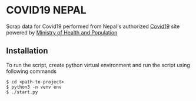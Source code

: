# COVID19 NEPAL

Scrap data for Covid19 performed from Nepal's authorized [Covid19](https://covid19.mohp.gov.np/) site powered by [Ministry of Health and Population](https://mohp.gov.np/eng/index.php)

## Installation

To run the script, create python virtual environment and run the script using following commands

```
$ cd <path-to-project>
$ python3 -n venv env
$ ./start.py
```
